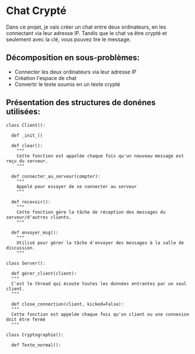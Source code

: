 # Chat Crypté

Dans ce projet, je vais créer un chat entre deux ordinateurs, en les connectant via leur adresse IP. Tandis que le chat va être crypté et seulement avec la clé, vous pouvez lire le message.

## Décomposition en sous-problèmes:

- Connecter les deux ordinateurs via leur adresse IP
- Création l'espace de chat
- Convertir le texte soumis en un texte crypté

## Présentation des structures de donénes utilisées:
```
class Client():

  def _init_()

  def clear(): 
    """
    Cette fonction est appelée chaque fois qu'un nouveau message est reçu du serveur.
    """
    
  def connecter_au_serveur(compter):
    """
    Appelé pour essayer de se connecter au serveur
    """
  
  def recevoir():
    """
    Cette fonction gère la tâche de réception des messages du serveur/d'autres clients.
    """
    
  def envoyer_msg():
    """
    Utilisé pour gérer la tâche d'envoyer des messages à la salle de discussion.
    """
    
class Server():

  def gérer_client(client):
  """
  C'est le thread qui écoute toutes les données entrantes par un seul client.
  """

  def close_connection(client, kicked=False):
  """
  Cette fonction est appelée chaque fois qu'un client ou une connexion doit être fermé
  """
  
class Cryptographie():

  def Texte_normal():

```
